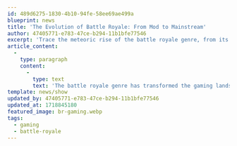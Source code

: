 ```yaml
---
id: 489d6275-1830-4b10-94fe-58ee69ae499a
blueprint: news
title: 'The Evolution of Battle Royale: From Mod to Mainstream'
author: 47405771-e783-47ce-b294-11b1bfe77546
excerpt: 'Trace the meteoric rise of the battle royale genre, from its humble beginnings to becoming a dominant force in the gaming industry.'
article_content:
  -
    type: paragraph
    content:
      -
        type: text
        text: 'The battle royale genre has transformed the gaming landscape, captivating millions with its intense, last-player-standing gameplay. Originating as mods in games like “ARMA 2” and “Minecraft,” the genre exploded into the mainstream with the release of “PlayerUnknown’s Battlegrounds” (PUBG) and “Fortnite.” These games introduced innovative mechanics like shrinking play areas and scavenging for resources, creating a thrilling and unpredictable experience. Today, titles like “Apex Legends” and “Call of Duty: Warzone” continue to push the boundaries of the genre, offering diverse settings, unique characters, and evolving gameplay that keep players coming back for more.'
template: news/show
updated_by: 47405771-e783-47ce-b294-11b1bfe77546
updated_at: 1718845180
featured_image: br-gaming.webp
tags:
  - gaming
  - battle-royale
---
```

